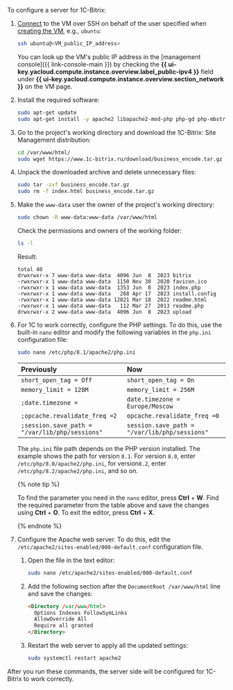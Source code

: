 To configure a server for 1C-Bitrix:
1. [Connect](../../compute/operations/vm-connect/ssh.md) to the VM over SSH on behalf of the user specified when [creating the VM](#create-vm), e.g., `ubuntu`:

   ```bash
   ssh ubuntu@<VM_public_IP_address>
   ```

   You can look up the VM's public IP address in the [management console]({{ link-console-main }}) by checking the **{{ ui-key.yacloud.compute.instance.overview.label_public-ipv4 }}** field under **{{ ui-key.yacloud.compute.instance.overview.section_network }}** on the VM page.

1. Install the required software:

   ```bash
   sudo apt-get update
   sudo apt-get install -y apache2 libapache2-mod-php php-gd php-mbstring php-mysql
   ```

1. Go to the project's working directory and download the 1C-Bitrix: Site Management distribution:

   ```bash
   cd /var/www/html/
   sudo wget https://www.1c-bitrix.ru/download/business_encode.tar.gz
   ```

1. Unpack the downloaded archive and delete unnecessary files:

   ```bash
   sudo tar -zxf business_encode.tar.gz
   sudo rm -f index.html business_encode.tar.gz
   ```

1. Make the `www-data` user the owner of the project's working directory:

   ```bash
   sudo chown -R www-data:www-data /var/www/html
   ```

   Check the permissions and owners of the working folder:

   ```bash
   ls -l
   ```

   Result:

   ```text
   total 40
   drwxrwxr-x 7 www-data www-data  4096 Jun  8  2023 bitrix
   -rwxrwxr-x 1 www-data www-data  1150 Nov 30  2020 favicon.ico
   -rwxrwxr-x 1 www-data www-data  1353 Jun  8  2023 index.php
   -rwxrwxr-x 1 www-data www-data   268 Apr 17  2023 install.config
   -rwxrwxr-x 1 www-data www-data 12821 Mar 18  2022 readme.html
   -rwxrwxr-x 1 www-data www-data   112 Mar 27  2013 readme.php
   drwxrwxr-x 2 www-data www-data  4096 Jun  8  2023 upload
   ```

1. For 1C to work correctly, configure the PHP settings. To do this, use the built-in `nano` editor and modify the following variables in the `php.ini` configuration file:

   ```bash
   sudo nano /etc/php/8.1/apache2/php.ini
   ```

   | Previously | Now |
   :--- | :---
   | `short_open_tag = Off` | `short_open_tag = On` |
   | `memory_limit = 128M` | `memory_limit = 256M` |
   | `;date.timezone =` | `date.timezone = Europe/Moscow` |
   | `;opcache.revalidate_freq =2` | `opcache.revalidate_freq =0` |
   | `;session.save_path = "/var/lib/php/sessions"` | `session.save_path = "/var/lib/php/sessions"` |

   The `php.ini` file path depends on the PHP version installed. The example shows the path for version `8.1`. For version `8.0`, enter `/etc/php/8.0/apache2/php.ini`, for version`8.2`, enter `/etc/php/8.2/apache2/php.ini`, and so on.

   {% note tip %}

   To find the parameter you need in the `nano` editor, press **Ctrl** + **W**. Find the required parameter from the table above and save the changes using **Ctrl** + **O**. To exit the editor, press **Ctrl** + **X**.

   {% endnote %}

1. Configure the Apache web server. To do this, edit the `/etc/apache2/sites-enabled/000-default.conf` configuration file.
   1. Open the file in the text editor:

      ```bash
      sudo nano /etc/apache2/sites-enabled/000-default.conf
      ```

   1. Add the following section after the `DocumentRoot /var/www/html` line and save the changes:

      ```html
      <Directory /var/www/html>
        Options Indexes FollowSymLinks
        AllowOverride All
        Require all granted
      </Directory>
      ```

   1. Restart the web server to apply all the updated settings:

      ```bash
      sudo systemctl restart apache2
      ```

After you run these commands, the server side will be configured for 1C-Bitrix to work correctly.